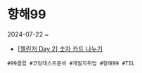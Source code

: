 # 향해99

2024-07-22 ~

- [[챌린저 Day 2] 숫자 카드 나누기](../Programmers/Python/Code/숫자%20카드%20나누기.py)

```text
#99클럽 #코딩테스트준비 #개발자취업 #항해99 #TIL
```
